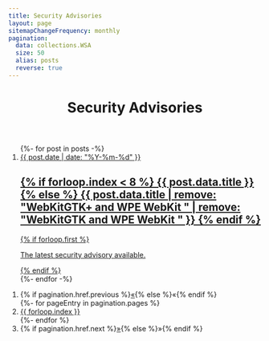 ```yaml
---
title: Security Advisories
layout: page
sitemapChangeFrequency: monthly
pagination:
  data: collections.WSA
  size: 50
  alias: posts
  reverse: true
---
```

<style>
main section ol {
	display: grid;
	grid-template-columns: repeat(2,1fr);
	gap: 1.25em 1.5em;
	padding: 0;
	list-style: none;
}
@media (min-width: 640px) {
	main section ol {
		grid-template-columns: repeat(4,1fr);
	}
}
main section ol a[href] {
	display: block;
	padding: 1em;
	border: 1px solid;
	border-radius: 0.5em;
	text-decoration: none;
	box-shadow: 0.25em 0.25em 0.5em #0004;
}
main section ol time {
	display: block;
	margin-block: 0.25em;
	text-deocration: none;
	color: initial;
}
main section ol h2 {
	font-size: 1.33em;
	margin: 0 0 0.25em;
	text-decoration: underline;
	text-decoration-thickness: 1px;
	text-underline-offset: 0.2em;
}

main section ol > li:first-child {
	grid-column: 1 / -1;
	padding-block: 1.5em;
	font-weight: 700;
	font-size: 1.15em;
}
main section ol > li:first-child a[href] {
	border-width: 2px;
	box-shadow: 0.33em 0.33em 0.5em #0006;
	background: hsl(205deg, 85.7%, 97%);
}
main section ol > li:nth-child(n + 2):nth-child(-n + 7) {
	grid-column: span 2;
}
main section ol > li:nth-child(n + 8):nth-child(-n + 11) {
	padding-top: 2em;
}
main section ol > li:nth-child(n + 8) {
	font-size: smaller;
}
main section ol > li:nth-child(n + 8) a[href] {
	border-color: silver;
	box-shadow: 0.25em 0.25em 0.5em #0002;
}
main section ol > li:nth-child(n + 8) h2 {
	font-weight: 400;
}
main section ol a[href]:is(:hover, :focus) {
	background: hsl(205deg, 85.7%, 92%);
}
main section ol > li:first-child a[href]:is(:hover, :focus) {
	background: hsl(205deg, 85.7%, 85%);
}



</style>

<header class="page">

# Security Advisories

</header>

<section>
<ol reversed>
{%- for post in posts -%}
<li {% if forloop.first %}class="first"{% endif %}>
<a href="{{ post.url }}">
<time>{{ post.date | date: "%Y-%m-%d" }}</time>
<h2>{% if forloop.index < 8 %}
{{ post.data.title }}
{% else %}
{{ post.data.title | remove: "WebKitGTK+ and WPE WebKit " | remove: "WebKitGTK and WPE WebKit " }}
{% endif %}</h2>
{% if forloop.first %}<p>The latest security advisory available.</p>{% endif %}
</a>
</li>
{%- endfor -%}
</ol>
</section>

<nav class="pagination">
  <ol>
    <li>{% if pagination.href.previous %}<a href="{{ pagination.href.previous }}" title="Previous">«</a>{% else %}<span>«</span>{% endif %}</li>
    {%- for pageEntry in pagination.pages %}
    <li><a href="{{ pagination.hrefs[ forloop.index0 ] }}"{% if page.url == pagination.hrefs[ forloop.index0 ] %} aria-current="page"{% endif %}>{{ forloop.index }}</a></li>
    {%- endfor %}
    <li>{% if pagination.href.next %}<a href="{{ pagination.href.next }}" title="Next">»</a>{% else %}<span>»</span>{% endif %}</li>
  </ol>
</nav>
